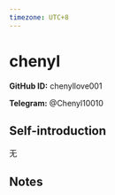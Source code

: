 ```yaml
---
timezone: UTC+8
---
```


# chenyl

**GitHub ID:** chenyllove001

**Telegram:** @Chenyl10010

## Self-introduction

无

## Notes

<!-- Content_START -->


<!-- Content_END -->
